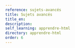 ```yaml
---
reference: sujets-avancés
title: Sujets avancés
title_en:
description:
self_learning: apprendre-html
directory: apprendre-html
order: 6
---
```

